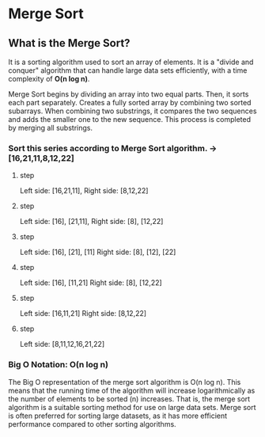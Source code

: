 # Merge Sort

## What is the Merge Sort?

It is a sorting algorithm used to sort an array of elements. It is a "divide and conquer" algorithm that can handle large data sets efficiently, with a time complexity of **O(n log n)**.

Merge Sort begins by dividing an array into two equal parts. Then, it sorts each part separately. Creates a fully sorted array by combining two sorted subarrays. When combining two substrings, it compares the two sequences and adds the smaller one to the new sequence. This process is completed by merging all substrings.

### Sort this series according to Merge Sort algorithm. -> [16,21,11,8,12,22]

1. step

    Left side: [16,21,11], Right side: [8,12,22]
2. step

    Left side: [16], [21,11], Right side: [8], [12,22]

3. step

    Left side: [16], [21], [11] Right side: [8], [12], [22]

4. step
    
    Left side: [16], [11,21] Right side: [8], [12,22]

5. step

    Left side: [16,11,21] Right side: [8,12,22]

6. step

    Left side: [8,11,12,16,21,22]

### Big O Notation: O(n log n)

The Big O representation of the merge sort algorithm is O(n log n). This means that the running time of the algorithm will increase logarithmically as the number of elements to be sorted (n) increases. That is, the merge sort algorithm is a suitable sorting method for use on large data sets. Merge sort is often preferred for sorting large datasets, as it has more efficient performance compared to other sorting algorithms.